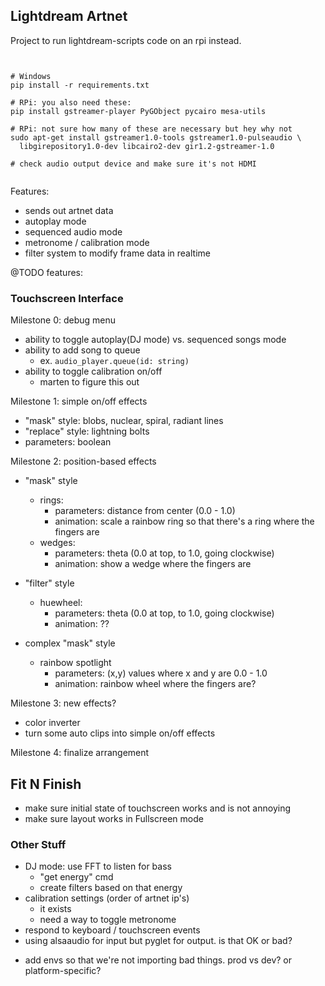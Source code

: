 ## Lightdream Artnet

Project to run lightdream-scripts code on an rpi instead.



```


# Windows
pip install -r requirements.txt

# RPi: you also need these:
pip install gstreamer-player PyGObject pycairo mesa-utils

# RPi: not sure how many of these are necessary but hey why not
sudo apt-get install gstreamer1.0-tools gstreamer1.0-pulseaudio \
  libgirepository1.0-dev libcairo2-dev gir1.2-gstreamer-1.0

# check audio output device and make sure it's not HDMI


```

Features:

- sends out artnet data
- autoplay mode
- sequenced audio mode
- metronome / calibration mode
- filter system to modify frame data in realtime

@TODO features:

### Touchscreen Interface

Milestone 0: debug menu
- ability to toggle autoplay(DJ mode) vs. sequenced songs mode
- ability to add song to queue
  - ex. `audio_player.queue(id: string)`
- ability to toggle calibration on/off
  - marten to figure this out

Milestone 1: simple on/off effects
- "mask" style: blobs, nuclear, spiral, radiant lines
- "replace" style: lightning bolts
- parameters: boolean

Milestone 2: position-based effects
- "mask" style
  - rings:
    - parameters: distance from center (0.0 - 1.0)
    - animation: scale a rainbow ring so that there's a ring where the fingers are
  - wedges:
    - parameters: theta (0.0 at top, to 1.0, going clockwise)
    - animation: show a wedge where the fingers are
- "filter" style
  - huewheel:
    - parameters: theta (0.0 at top, to 1.0, going clockwise)
    - animation: ??
  
- complex "mask" style
  - rainbow spotlight
    - parameters: (x,y) values where x and y are 0.0 - 1.0
    - animation: rainbow wheel where the fingers are?

Milestone 3: new effects?
- color inverter
- turn some auto clips into simple on/off effects

Milestone 4: finalize arrangement

Fit N Finish
-----
- make sure initial state of touchscreen works and is not annoying
- make sure layout works in Fullscreen mode


### Other Stuff

- DJ mode: use FFT to listen for bass
  + "get energy" cmd
  - create filters based on that energy
- calibration settings (order of artnet ip's)
  + it exists
  - need a way to toggle metronome
- respond to keyboard / touchscreen events
- using alsaaudio for input but pyglet for output. is that OK or bad?
+ add envs so that we're not importing bad things. prod vs dev? or platform-specific?
